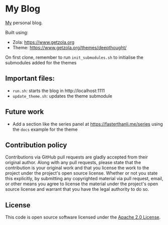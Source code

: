 # My Blog

[My](https://github.com/pvillega) personal blog.

Built using:

- Zola: https://www.getzola.org
- Theme: <https://www.getzola.org/themes/deepthought/>

On first clone, remember to run `init_submodules.sh` to initialise the submodules added for the themes
## Important files:

- `run.sh`: starts the blog in http://localhost:1111
- `update_theme.sh`: updates the theme submodule

## Future work

- Add a section like the series panel at https://fasterthanli.me/series using the `docs` example for the theme

## Contribution policy

Contributions via GitHub pull requests are gladly accepted from their original author. Along with any pull requests, please state that the contribution is your original work and that you license the work to the project under the project's open source license. Whether or not you state this explicitly, by submitting any copyrighted material via pull request, email, or other means you agree to license the material under the project's open source license and warrant that you have the legal authority to do so.

## License

This code is open source software licensed under the [Apache 2.0 License]("http://www.apache.org/licenses/LICENSE-2.0.html").

